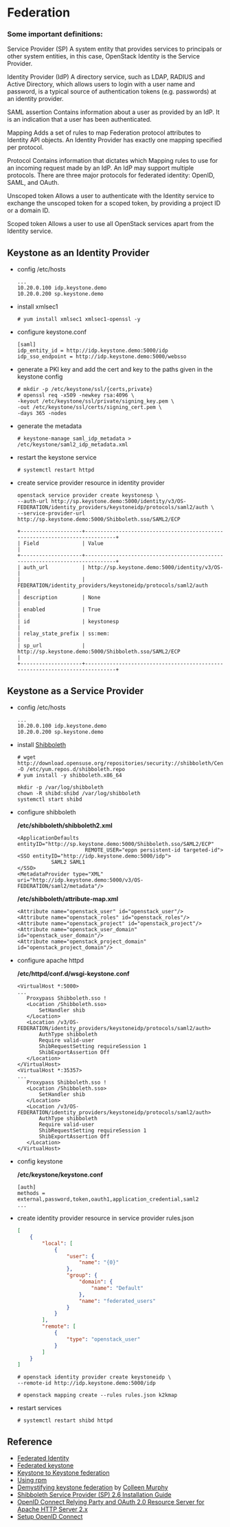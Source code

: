 Federation
==========

### Some important definitions:

Service Provider (SP)
A system entity that provides services to principals or other system entities, in this case, OpenStack Identity is the Service Provider.

Identity Provider (IdP)
A directory service, such as LDAP, RADIUS and Active Directory, which allows users to login with a user name and password, is a typical source of authentication tokens (e.g. passwords) at an identity provider.

SAML assertion
Contains information about a user as provided by an IdP. It is an indication that a user has been authenticated.

Mapping
Adds a set of rules to map Federation protocol attributes to Identity API objects. An Identity Provider has exactly one mapping specified per protocol.

Protocol
Contains information that dictates which Mapping rules to use for an incoming request made by an IdP. An IdP may support multiple protocols. There are three major protocols for federated identity: OpenID, SAML, and OAuth.

Unscoped token
Allows a user to authenticate with the Identity service to exchange the unscoped token for a scoped token, by providing a project ID or a domain ID.

Scoped token
Allows a user to use all OpenStack services apart from the Identity service.


## Keystone as an Identity Provider
   + config /etc/hosts
      ```
      ...
      10.20.0.100 idp.keystone.demo
      10.20.0.200 sp.keystone.demo
      ```

   + install xmlsec1
      ```
      # yum install xmlsec1 xmlsec1-openssl -y
      ```

   + configure keystone.conf
      ```
      [saml]
      idp_entity_id = http://idp.keystone.demo:5000/idp
      idp_sso_endpoint = http://idp.keystone.demo:5000/websso
      ```

   + generate a PKI key and add the cert and key to the paths given in the keystone config
      ```
      # mkdir -p /etc/keystone/ssl/{certs,private}
      # openssl req -x509 -newkey rsa:4096 \
      -keyout /etc/keystone/ssl/private/signing_key.pem \
      -out /etc/keystone/ssl/certs/signing_cert.pem \
      -days 365 -nodes
      ```

   + generate the metadata
      ```
      # keystone-manage saml_idp_metadata > /etc/keystone/saml2_idp_metadata.xml
      ```

   + restart the keystone service
      ```
      # systemctl restart httpd
      ```

   + create service provider resource in identity provider
      ```
      openstack service provider create keystonesp \
      --auth-url http://sp.keystone.demo:5000/identity/v3/OS-FEDERATION/identity_providers/keystoneidp/protocols/saml2/auth \
      --service-provider-url http://sp.keystone.demo:5000/Shibboleth.sso/SAML2/ECP

      +--------------------+-----------------------------------------------------------------------------+
      | Field              | Value                                                                       |
      +--------------------+-----------------------------------------------------------------------------+
      | auth_url           | http://sp.keystone.demo:5000/identity/v3/OS-                                |
      |                    | FEDERATION/identity_providers/keystoneidp/protocols/saml2/auth              |
      | description        | None                                                                        |
      | enabled            | True                                                                        |
      | id                 | keystonesp                                                                  |
      | relay_state_prefix | ss:mem:                                                                     |
      | sp_url             | http://sp.keystone.demo:5000/Shibboleth.sso/SAML2/ECP                       |
      +--------------------+-----------------------------------------------------------------------------+
      ```

## Keystone as a Service Provider
   + config /etc/hosts
      ```
      ...
      10.20.0.100 idp.keystone.demo
      10.20.0.200 sp.keystone.demo
      ```

   + install [Shibboleth](https://kb.wisc.edu/helpdesk/page.php?id=20454&no_frill=1)

      ```
      # wget http://download.opensuse.org/repositories/security://shibboleth/CentOS_7/security:shibboleth.repo -O /etc/yum.repos.d/shibboleth.repo
      # yum install -y shibboleth.x86_64

      mkdir -p /var/log/shibboleth
      chown -R shibd:shibd /var/log/shibboleth
      systemctl start shibd
      ```

   + configure shibboleth

      **/etc/shibboleth/shibboleth2.xml**
      ```
      <ApplicationDefaults entityID="http://sp.keystone.demo:5000/Shibboleth.sso/SAML2/ECP"
                            REMOTE_USER="eppn persistent-id targeted-id">
      <SSO entityID="http://idp.keystone.demo:5000/idp">
                 SAML2 SAML1
      </SSO>
      <MetadataProvider type="XML" uri="http://idp.keystone.demo:5000/v3/OS-FEDERATION/saml2/metadata"/>
      ```

      **/etc/shibboleth/attribute-map.xml**
      ```
      <Attribute name="openstack_user" id="openstack_user"/>
      <Attribute name="openstack_roles" id="openstack_roles"/>
      <Attribute name="openstack_project" id="openstack_project"/>
      <Attribute name="openstack_user_domain" id="openstack_user_domain"/>
      <Attribute name="openstack_project_domain" id="openstack_project_domain"/>
      ```

   + configure apache httpd

      **/etc/httpd/conf.d/wsgi-keystone.conf**
      ```
      <VirtualHost *:5000>
      ...
         Proxypass Shibboleth.sso !
         <Location /Shibboleth.sso>
             SetHandler shib
         </Location>
         <Location /v3/OS-FEDERATION/identity_providers/keystoneidp/protocols/saml2/auth>
             AuthType shibboleth
             Require valid-user
             ShibRequestSetting requireSession 1
             ShibExportAssertion Off
         </Location>
      </VirtualHost>
      <VirtualHost *:35357>
      ...
         Proxypass Shibboleth.sso !
         <Location /Shibboleth.sso>
             SetHandler shib
         </Location>
         <Location /v3/OS-FEDERATION/identity_providers/keystoneidp/protocols/saml2/auth>
             AuthType shibboleth
             Require valid-user
             ShibRequestSetting requireSession 1
             ShibExportAssertion Off
         </Location>
      </VirtualHost>
      ```

   + config keystone

      **/etc/keystone/keystone.conf**
      ```
      [auth]
      methods = external,password,token,oauth1,application_credential,saml2
      ...
      ```

   + create identity provider resource in service provider
      rules.json
      ```json
      [
          {
              "local": [
                  {
                      "user": {
                          "name": "{0}"
                      },
                      "group": {
                          "domain": {
                              "name": "Default"
                          },
                          "name": "federated_users"
                      }
                  }
              ],
              "remote": [
                  {
                      "type": "openstack_user"
                  }
              ]
          }
      ]
      ```

      ```
      # openstack identity provider create keystoneidp \
      --remote-id http://idp.keystone.demo:5000/idp

      # openstack mapping create --rules rules.json k2kmap
      ```

   + restart services
      ```
      # systemctl restart shibd httpd
      ```



## Reference

+ [Federated Identity](https://docs.openstack.org/keystone/latest/advanced-topics/federation/federated_identity.html#configure-apache-to-use-a-federation-capable-authentication-method)
+ [Federated keystone](https://docs.openstack.org/security-guide/identity/federated-keystone.html)
+ [Keystone to Keystone federation](https://specs.openstack.org/openstack/keystone-specs/specs/keystone/juno/keystone-to-keystone-federation.html#problem-description)
+ [Using rpm](https://www.centos.org/docs/5/html/Deployment_Guide-en-US/s1-rpm-using.html)
+ [Demystifying keystone federation](http://www.gazlene.net/demystifying-keystone-federation.html) by [Colleen Murphy](http://www.gazlene.net/)
+ [Shibboleth Service Provider (SP) 2.6 Installation Guide](https://www.switch.ch/aai/guides/sp/installation/?os=centos7)
+ [OpenID Connect Relying Party and OAuth 2.0 Resource Server for Apache HTTP Server 2.x](https://github.com/zmartzone/mod_auth_openidc)
+ [Setup OpenID Connect](https://docs.openstack.org/keystone/latest/advanced-topics/federation/openidc.html)
